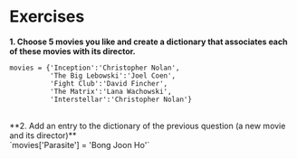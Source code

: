 # Exercises
**1. Choose 5 movies you like and create a dictionary that associates each of these movies with its director.**</br>
```
movies = {'Inception':'Christopher Nolan',
          'The Big Lebowski':'Joel Coen',
          'Fight Club':'David Fincher',
          'The Matrix':'Lana Wachowski',
          'Interstellar':'Christopher Nolan'}
```
</br>
**2. Add an entry to the dictionary of the previous question (a new movie and its director)**</br>
`movies['Parasite'] = 'Bong Joon Ho'`
